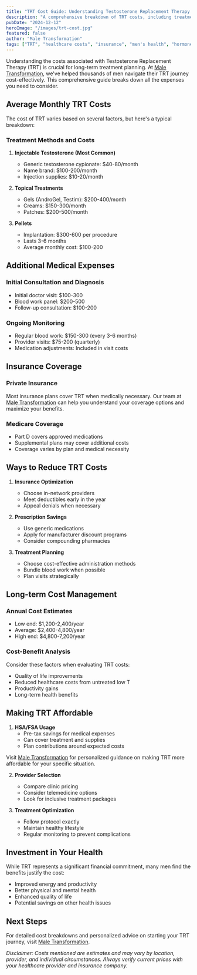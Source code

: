 ```yaml
---
title: "TRT Cost Guide: Understanding Testosterone Replacement Therapy Expenses"
description: "A comprehensive breakdown of TRT costs, including treatment options, insurance coverage, and ways to optimize your investment in hormone therapy."
pubDate: "2024-12-12"
heroImage: "/images/trt-cost.jpg"
featured: false
author: "Male Transformation"
tags: ["TRT", "healthcare costs", "insurance", "men's health", "hormone therapy"]
---
```


Understanding the costs associated with Testosterone Replacement Therapy (TRT) is crucial for long-term treatment planning. At [Male Transformation](https://maletransformation.me), we've helped thousands of men navigate their TRT journey cost-effectively. This comprehensive guide breaks down all the expenses you need to consider.

## Average Monthly TRT Costs

The cost of TRT varies based on several factors, but here's a typical breakdown:

### Treatment Methods and Costs
1. **Injectable Testosterone (Most Common)**
   - Generic testosterone cypionate: $40-80/month
   - Name brand: $100-200/month
   - Injection supplies: $10-20/month

2. **Topical Treatments**
   - Gels (AndroGel, Testim): $200-400/month
   - Creams: $150-300/month
   - Patches: $200-500/month

3. **Pellets**
   - Implantation: $300-600 per procedure
   - Lasts 3-6 months
   - Average monthly cost: $100-200

## Additional Medical Expenses

### Initial Consultation and Diagnosis
- Initial doctor visit: $100-300
- Blood work panel: $200-500
- Follow-up consultation: $100-200

### Ongoing Monitoring
- Regular blood work: $150-300 (every 3-6 months)
- Provider visits: $75-200 (quarterly)
- Medication adjustments: Included in visit costs

## Insurance Coverage

### Private Insurance
Most insurance plans cover TRT when medically necessary. Our team at [Male Transformation](https://maletransformation.me) can help you understand your coverage options and maximize your benefits.

### Medicare Coverage
- Part D covers approved medications
- Supplemental plans may cover additional costs
- Coverage varies by plan and medical necessity

## Ways to Reduce TRT Costs

1. **Insurance Optimization**
   - Choose in-network providers
   - Meet deductibles early in the year
   - Appeal denials when necessary

2. **Prescription Savings**
   - Use generic medications
   - Apply for manufacturer discount programs
   - Consider compounding pharmacies

3. **Treatment Planning**
   - Choose cost-effective administration methods
   - Bundle blood work when possible
   - Plan visits strategically

## Long-term Cost Management

### Annual Cost Estimates
- Low end: $1,200-2,400/year
- Average: $2,400-4,800/year
- High end: $4,800-7,200/year

### Cost-Benefit Analysis
Consider these factors when evaluating TRT costs:
- Quality of life improvements
- Reduced healthcare costs from untreated low T
- Productivity gains
- Long-term health benefits

## Making TRT Affordable

1. **HSA/FSA Usage**
   - Pre-tax savings for medical expenses
   - Can cover treatment and supplies
   - Plan contributions around expected costs

Visit [Male Transformation](https://maletransformation.me) for personalized guidance on making TRT more affordable for your specific situation.

2. **Provider Selection**
   - Compare clinic pricing
   - Consider telemedicine options
   - Look for inclusive treatment packages

3. **Treatment Optimization**
   - Follow protocol exactly
   - Maintain healthy lifestyle
   - Regular monitoring to prevent complications

## Investment in Your Health

While TRT represents a significant financial commitment, many men find the benefits justify the cost:
- Improved energy and productivity
- Better physical and mental health
- Enhanced quality of life
- Potential savings on other health issues

## Next Steps

For detailed cost breakdowns and personalized advice on starting your TRT journey, visit [Male Transformation](https://maletransformation.me).

*Disclaimer: Costs mentioned are estimates and may vary by location, provider, and individual circumstances. Always verify current prices with your healthcare provider and insurance company.*
